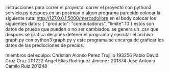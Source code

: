 instrucciones para correr el proyecto:
correr el proyecto con 
python3 servicio.py
despues en un postman o algun programa parecido colocar la siguiente ruta:
http://127.0.0.1:5000/mercadolibre
en el body colocar los siguientes datos:
{
    "producto": "computadoras",
    "limite":10
}
estos son datos de prueba que pueden o no ser cambiados.
se genera un .csv que despues se grafica
despues detener el programa y ejecutar el archivo graph.py con
python3 graph.py
y este programa se encarga de graficar los datos de las predicciones de precios.

miembros del equipo:
Christian Alonso Perez Trujillo 193256 
Pablo David Cruz Cruz 201222
Angel Elias Rodriguez Jimenez 201374
Jose Antonio Camilo Ruiz 201248